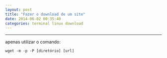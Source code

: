 ```yaml
---
layout: post
title: "Fazer o download de um site"
date: 2014-06-02 00:35:40
categories: terminal linux download
---
```


****

apenas utilizar o comando:

	wget -m -p -P [diretório] [url]
